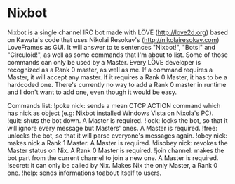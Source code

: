 Nixbot
======

Nixbot is a single channel IRC bot made with LÖVE (http://love2d.org) based on Kawata's code that uses Nikolai Resokav's (http://nikolairesokav.com) LoveFrames as GUI.
It will answer to te sentences "Nixbot!", "Bots!" and "Circuloid!", as well as some commands that I'm about to list.
Some of those commands can only be used by a Master. Every LÖVE developer is recognized as a Rank 0 master, as well as me.
If a command requires a Master, it will accept any master. If it requires a Rank 0 Master, it has to be a hardcoded one.
There's currently no way to add a Rank 0 master in runtime and I don't want to add one, even though it would be easy.

Commands list:
!poke nick: sends a mean CTCP ACTION command which has nick as object (e.g: Nixbot installed Windows Vista on Nixola's PC).
!quit: shuts the bot down. A Master is required.
!lock: locks the bot, so that it will ignore every message but Masters' ones. A Master is required.
!free: unlocks the bot, so that it will parse everyone's messages again.
!obey nick: makes nick a Rank 1 Master. A Master is required.
!disobey nick: revokes the Master status on Nix. A Rank 0 Master is required.
!join channel: makes the bot part from the current channel to join a new one. A Master is required.
!secret: it can only be called by Nix. Makes Nix the only Master, a Rank 0 one.
!help: sends informations toabout itself to users.
